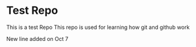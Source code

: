 # Test Repo
This is a test Repo
This repo is used for learning how git and github work

New line added on Oct 7
